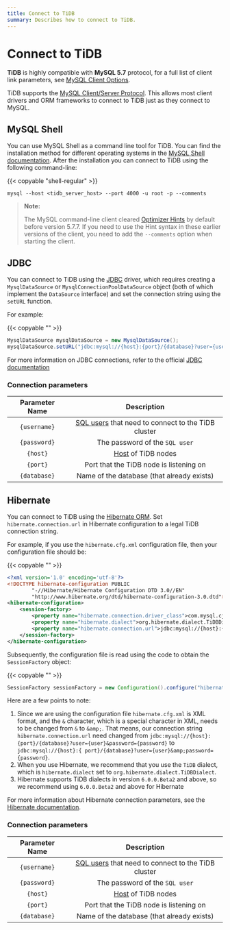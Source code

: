 ```yaml
---
title: Connect to TiDB
summary: Describes how to connect to TiDB.
---
```


# Connect to TiDB

**TiDB** is highly compatible with **MySQL 5.7** protocol, for a full list of client link parameters, see [MySQL Client Options](https://dev.mysql.com/doc/refman/5.7/en/mysql-command-options.html).

TiDB supports the [MySQL Client/Server Protocol](https://dev.mysql.com/doc/internals/en/client-server-protocol.html). This allows most client drivers and ORM frameworks to connect to TiDB just as they connect to MySQL.

## MySQL Shell

You can use MySQL Shell as a command line tool for TiDB. You can find the installation method for different operating systems in the [MySQL Shell documentation](https://dev.mysql.com/doc/mysql-shell/8.0/en/mysql-shell-install.html). After the installation you can connect to TiDB using the following command-line:

{{< copyable "shell-regular" >}}

```shell
mysql --host <tidb_server_host> --port 4000 -u root -p --comments
```

> **Note:**
>
> The MySQL command-line client cleared [Optimizer Hints](/optimizer-hints.md#optimizer-hints) by default before version 5.7.7. If you need to use the Hint syntax in these earlier versions of the client, you need to add the `--comments` option when starting the client.

## JDBC

You can connect to TiDB using the [JDBC](https://dev.mysql.com/doc/connector-j/8.0/en/) driver, which requires creating a `MysqlDataSource` or `MysqlConnectionPoolDataSource` object (both of which implement the `DataSource` interface) and set the connection string using the `setURL` function.

For example:

{{< copyable "" >}}

```java
MysqlDataSource mysqlDataSource = new MysqlDataSource();
mysqlDataSource.setURL("jdbc:mysql://{host}:{port}/{database}?user={username}&password={password}");
```

For more information on JDBC connections, refer to the official [JDBC documentation](https://dev.mysql.com/doc/connector-j/8.0/en/)

### Connection parameters

| Parameter Name | Description |
| :---: | :----------------------------: |
| `{username}` | [SQL users](/user-account-management.md) that need to connect to the TiDB cluster |
| `{password}` | The password of the `SQL user` |
| `{host}` | [Host](https://en.wikipedia.org/wiki/Host_(network)) of TiDB nodes |
| `{port}` | Port that the TiDB node is listening on |
| `{database}` | Name of the database (that already exists) |

## Hibernate

You can connect to TiDB using the [Hibernate ORM](https://hibernate.org/orm/). Set `hibernate.connection.url` in Hibernate configuration to a legal TiDB connection string.

For example, if you use the `hibernate.cfg.xml` configuration file, then your configuration file should be:

{{< copyable "" >}}

```xml
<?xml version='1.0' encoding='utf-8'?>
<!DOCTYPE hibernate-configuration PUBLIC
        "-//Hibernate/Hibernate Configuration DTD 3.0//EN"
        "http://www.hibernate.org/dtd/hibernate-configuration-3.0.dtd">
<hibernate-configuration>
    <session-factory>
        <property name="hibernate.connection.driver_class">com.mysql.cj.jdbc.Driver</property>
        <property name="hibernate.dialect">org.hibernate.dialect.TiDBDialect</property>
        <property name="hibernate.connection.url">jdbc:mysql://{host}:{port}/{database}?user={user}&amp;password={password}</property>
    </session-factory>
</hibernate-configuration>
```

Subsequently, the configuration file is read using the code to obtain the `SessionFactory` object:

{{< copyable "" >}}

```java
SessionFactory sessionFactory = new Configuration().configure("hibernate.cfg.xml").buildSessionFactory();
```

Here are a few points to note:

1. Since we are using the configuration file `hibernate.cfg.xml` is XML format, and the `&` character, which is a special character in XML, needs to be changed from `&` to `&amp;`. That means, our connection string `hibernate.connection.url` need changed from `jdbc:mysql://{host}:{port}/{database}?user={user}&password={password}` to `jdbc:mysql://{host}:{ port}/{database}?user={user}&amp;password={password}`.
2. When you use Hibernate, we recommend that you use the `TiDB` dialect, which is `hibernate.dialect` set to `org.hibernate.dialect.TiDBDialect`.
3. Hibernate supports TiDB dialects in version `6.0.0.Beta2` and above, so we recommend using `6.0.0.Beta2` and above for Hibernate

For more information about Hibernate connection parameters, see the [Hibernate documentation](https://hibernate.org/orm/documentation).

### Connection parameters

| Parameter Name | Description |
| :---: | :----------------------------: |
| `{username}` | [SQL users](/user-account-management.md) that need to connect to the TiDB cluster |
| `{password}` | The password of the `SQL user` |
| `{host}` | [Host](https://en.wikipedia.org/wiki/Host_(network)) of TiDB nodes |
| `{port}` | Port that the TiDB node is listening on |
| `{database}` | Name of the database (that already exists) |
